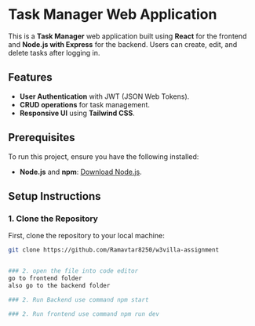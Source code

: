 
# Task Manager Web Application

This is a **Task Manager** web application built using **React** for the frontend and **Node.js with Express** for the backend. Users can create, edit, and delete tasks after logging in.

## Features
- **User Authentication** with JWT (JSON Web Tokens).
- **CRUD operations** for task management.
- **Responsive UI** using **Tailwind CSS**.

## Prerequisites

To run this project, ensure you have the following installed:

- **Node.js** and **npm**: [Download Node.js](https://nodejs.org/en/).

## Setup Instructions

### 1. Clone the Repository

First, clone the repository to your local machine:

```bash
git clone https://github.com/Ramavtar8250/w3villa-assignment


### 2. open the file into code editor
go to frontend folder
also go to the backend folder 

### 2. Run Backend use command npm start

### 2. Run frontend use command npm run dev


